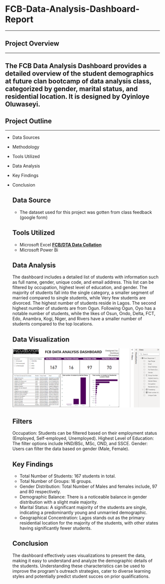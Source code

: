 # FCB-Data-Analysis-Dashboard-Report
---
## Project Overview
---

The FCB Data Analysis Dashboard provides a detailed overview of the student demographics at future clan bootcamp of data analysis class, categorized by gender, marital status, and residential location. It is designed by Oyinloye Oluwaseyi.
---- 
## Project Outline
---
- Data Sources
- Methodology
- Tools Utilized
- Data Analysis
- Key Findings
- Conclusion
  ## Data Source
  - The dataset used for this project was gotten from class feedback (google form) 
  ## Tools Utilized
  - Microsoft Excel **[FCB/DTA Data Collation](https://docs.google.com/spreadsheets/d/1slHSvA-UtOkseFsfuJJZiOL222vusWt6xEbFOXYxElQ/edit?usp=drivesdk)**
  - Microsoft Power Bi
  ## Data Analysis
  The dashboard includes a detailed list of students with information such as full name, gender, unique code, and email address. This list can be filtered by occupation, highest level of education, and gender. The majority of students fall into the single category, a smaller segment of married compared to single students, while Very few students are divorced. The highest number of students reside in Lagos. The second highest number of students are from Ogun. Following Ogun, Oyo has a notable number of students, while the likes of Osun, Ondo, Delta, FCT, Edo, Anambra, Kogi, Niger, and Rivers have a smaller number of students compared to the top locations.
  ## Data Visualization
  ![Student Resp.PNG](https://github.com/oyinloyejoshuaoluwaseyi/FCB-Data-Analysis-Dashboard-Report/blob/main/Student%20Resp.PNG)
  
  ## Filters
  Occupation: Students can be filtered based on their employment status (Employed, Self-employed, Unemployed).
  Highest Level of Education: The filter options include HND/BSc, MSc, OND, and SSCE.
  Gender: Users can filter the data based on gender (Male, Female).
  ## Key Findings
  - Total Number of Students: 167 students in total.
  - Total Number of Groups: 16 groups.
  - Gender Distribution: Total Number of Males and females include, 97 and 80 respectively.
  - Demographic Balance: There is a noticeable balance in gender distribution with a slight male majority.
  - Marital Status: A significant majority of the students are single, indicating a predominantly young and unmarried demographic.
  - Geographical Concentration: Lagos stands out as the primary residential location for the majority of the students, with other states having significantly fewer students.
  ## Conclusion
  The dashboard effectively uses visualizations to present the data, making it easy to understand and analyze the demographic details of the students. Understanding these characteristics can be used to improve the program's outreach strategies, cater to diverse learning styles and potentially predict student succes on prior qualifications.
